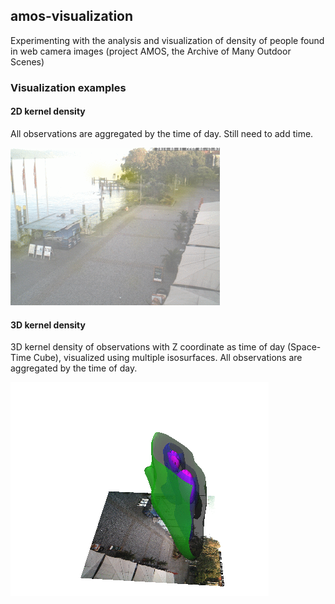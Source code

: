## amos-visualization
Experimenting with the analysis and visualization of density of people found in web camera images (project AMOS,  the Archive of Many Outdoor Scenes)

### Visualization examples

#### 2D kernel density
All observations are aggregated by the time of day. Still need to add time.

![Kernel density through time](img/kernel2D_10823.gif "Kernel density through time")


#### 3D kernel density
3D kernel density of observations with Z coordinate as time of day (Space-Time Cube), visualized using multiple isosurfaces. All observations are aggregated by the time of day.

![3D kernel density of observations with Z as time of day](img/STC_voxel_10823.gif "3D kernel density of observations with Z as time of day, visualized using multiple isosurfaces")
